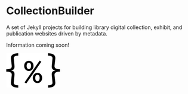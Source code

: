 # CollectionBuilder

A set of Jekyll projects for building library digital collection, exhibit, and publication websites driven by metadata.

Information coming soon!

![collectionbuilder icon](images/collectionbuilder2.png)
